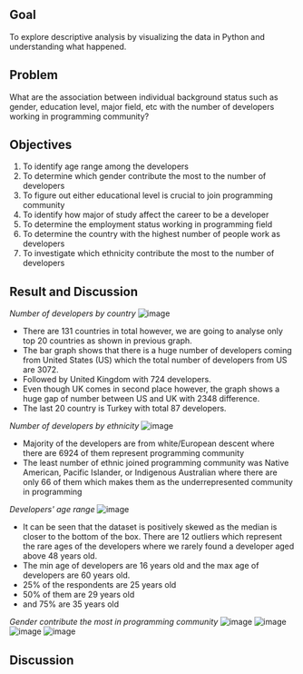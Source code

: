 ## Goal
To explore descriptive analysis by visualizing the data in Python and understanding what happened.
## Problem
What are the association between individual background status such as gender, education level, major field, etc with the number of developers working in programming community?
## Objectives
1. To identify age range among the developers
2. To determine which gender contribute the most to the number of developers
3. To figure out either educational level is crucial to join programming community
4. To identify how major of study affect the career to be a developer
5. To determine the employment status working in programming field
6. To determine the country with the highest number of people work as developers
7. To investigate which ethnicity contribute the most to the number of developers
## Result and Discussion

*Number of developers by country*
![image](https://github.com/deelaaa/Data-Science-Project/assets/129021858/7d27bcdc-a18c-4a29-9099-075c0d65499e)
- There are 131 countries in total however, we are going to analyse only top 20 countries as shown in previous graph.
- The bar graph shows that there is a huge number of developers coming from United States (US) which the total number of developers from US are 3072.
- Followed by United Kingdom with 724 developers.
- Even though UK comes in second place however, the graph shows a huge gap of number between US and UK with 2348 difference.
- The last 20 country is Turkey with total 87 developers.

*Number of developers by ethnicity*
![image](https://github.com/deelaaa/Data-Science-Project/assets/129021858/3bb77d66-2091-4373-8de3-f4c080e8127f)
- Majority of the developers are from white/European descent where there are 6924 of them represent programming community
- The least number of ethnic joined programming community was Native American, Pacific Islander, or Indigenous Australian where there are only 66 of them which makes them as the underrepresented community in programming

*Developers' age range*
![image](https://github.com/deelaaa/Data-Science-Project/assets/129021858/b0ba1922-0122-4e92-9f1b-2ceff2c15c5b)
- It can be seen that the dataset is positively skewed as the median is closer to the bottom of the box.
 There are 12 outliers which represent the rare ages of the developers where we rarely found a developer aged above 48 years old.
- The min age of developers are 16 years old and the max age of developers are 60 years old.
- 25% of the respondents are 25 years old
- 50% of them are 29 years old
- and 75% are 35 years old

*Gender contribute the most in programming community*
![image](https://github.com/deelaaa/Data-Science-Project/assets/129021858/cc28360a-6bf4-4ee2-95b6-d08c00968f66)
![image](https://github.com/deelaaa/Data-Science-Project/assets/129021858/b8feaf5f-7cf1-454c-8bac-83799e75d454)
![image](https://github.com/deelaaa/Data-Science-Project/assets/129021858/1d99bcc1-6b3d-4a15-ba51-640b983f39a0)
![image](https://github.com/deelaaa/Data-Science-Project/assets/129021858/eb108b03-40b9-4ab5-8e06-1fcbbdefb2f2)
## Discussion

